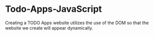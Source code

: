 # Todo-Apps-JavaScript
Creating a TODO Apps website utilizes the use of the DOM so that the website we create will appear dynamically.
